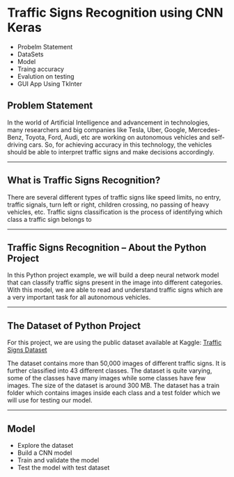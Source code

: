 # Traffic Signs Recognition using CNN Keras

- Probelm Statement
- DataSets
- Model
- Traing accuracy
- Evalution on testing
- GUI App Using TkInter

## Problem Statement
In the world of Artificial Intelligence and advancement in technologies, many researchers and big companies like Tesla, Uber, Google, Mercedes-Benz, Toyota, Ford, Audi, etc are working on autonomous vehicles and self-driving cars. So, for achieving accuracy in this technology, the vehicles should be able to interpret traffic signs and make decisions accordingly.

---
## What is Traffic Signs Recognition?
There are several different types of traffic signs like speed limits, no entry, traffic signals, turn left or right, children crossing, no passing of heavy vehicles, etc. Traffic signs classification is the process of identifying which class a traffic sign belongs to

---
## Traffic Signs Recognition – About the Python Project
In this Python project example, we will build a deep neural network model that can classify traffic signs present in the image into different categories. With this model, we are able to read and understand traffic signs which are a very important task for all autonomous vehicles.

---
## The Dataset of Python Project
For this project, we are using the public dataset available at Kaggle:
[Traffic Signs Dataset](https://www.kaggle.com/meowmeowmeowmeowmeow/gtsrb-german-traffic-sign/code)



The dataset contains more than 50,000 images of different traffic signs. It is further classified into 43 different classes. The dataset is quite varying, some of the classes have many images while some classes have few images. The size of the dataset is around 300 MB. The dataset has a train folder which contains images inside each class and a test folder which we will use for testing our model.

---
## Model
- Explore the dataset
- Build a CNN model
- Train and validate the model
- Test the model with test dataset




